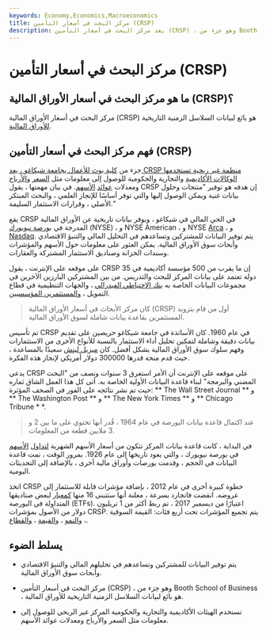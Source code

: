 ```yaml
---
keywords: Economy,Economics,Macroeconomics
title: مركز البحث في أسعار التأمين (CRSP)
description: يعد مركز البحث في أسعار التأمين (CRSP) ، وهو جزء من Booth School of Business ، بائعًا لبيانات السلاسل الزمنية التاريخية حول الأوراق المالية.
---
```


# مركز البحث في أسعار التأمين (CRSP)
## ما هو مركز البحث في أسعار الأوراق المالية (CRSP)؟

مركز البحث في أسعار الأوراق المالية (CRSP) هو بائع لبيانات السلاسل الزمنية التاريخية [للأوراق المالية](/security).

## فهم مركز البحث في أسعار التأمين (CRSP)

جزء من [كلية بوث للأعمال بجامعة شيكاغو ، يعد CRSP منظمة غير ربحية تستخدمها الوكالات الأكاديمية](/booth-school) والتجارية والحكومية للوصول إلى معلومات مثل [السعر](/currentprice) [والأرباح](/dividend) ومعدلات [عوائد](/return) [الأسهم](/stock). في بيان مهمتها ، يقول CRSP إن هدفه هو توفير "منتجات وحلول بيانات غنية ويمكن الوصول إليها والتي توفر أساسًا للإنجاز العلمي ، والبحث المبتكر الأصلي ، وقرارات الاستثمار السليمة."

يقع CRSP في الحي المالي في شيكاغو ، ويوفر بيانات تاريخية عن الأوراق المالية المدرجة في [بورصة نيويورك](/nyse) (NYSE) ، و NYSE American ، و NYSE [Arca](/archipelago) ، و [Nasdaq](/nasdaq-nm). يتم توفير البيانات للمشتركين وتساعدهم في التحليل المالي والتنبؤ الاقتصادي وأبحاث سوق الأوراق المالية. يمكن العثور على معلومات حول الأسهم والمؤشرات وسندات الخزانة وصناديق الاستثمار المشتركة والعقارات.

على موقعه على الإنترنت ، يقول CRSP إن ما يقرب من 500 مؤسسة أكاديمية في 35 دولة تعتمد على بيانات المركز للبحث والتدريس. من بين المشتركين البارزين الآخرين في مجموعات البيانات الخاصة به [بنك الاحتياطي الفيدرالي](/federalreservesystem) ، والجهات التنظيمية في قطاع التمويل ، [والمستثمرين المؤسسيين](/institutionalinvestor).

> كان مركز الأبحاث في أسعار الأوراق المالية (CRSP) أول من قام بتزويد المستثمرين بقاعدة بيانات شاملة لسوق الأوراق المالية.

>

تم تأسيس CRSP في عام 1960. كان الأساتذة في جامعة شيكاغو حريصين على تقديم بيانات دقيقة وشاملة لتمكين تحليل أداء الاستثمار بالنسبة للأنواع الأخرى من الاستثمارات وفهم سلوك سوق الأوراق المالية بشكل أفضل. كان [ميريل لينش](/merrilllynch) سعيدًا بالمساعدة ، حيث قدم منحة قدرها 300000 دولار أمريكي لإنجاز هذه الفكرة.

يدعي CRSP على موقعه على الإنترنت أن الأمر استغرق 3 سنوات ونصف من "البحث المضني والبرمجة" لبناء قاعدة البيانات الأولية الخاصة به. أتى كل هذا العمل الشاق ثماره حيث تم نشر نتائجه على الفور في الصحف المؤثرة: ** The Wall Street Journal ** و ** The Washington Post ** و ** The New York Times ** و ** Chicago Tribune * *.

> عند اكتمال قاعدة بيانات البورصة في عام 1964 ، قُدر أنها تحتوي على ما بين 2 و 3 ملايين قطعة من المعلومات.

>

في البداية ، كانت قاعدة بيانات المركز تتكون من أسعار الأسهم الشهرية [لتداول](/commonstock) [الأسهم](/commonstock) في بورصة نيويورك ، والتي يعود تاريخها إلى عام 1926. بمرور الوقت ، نمت قاعدة البيانات في الحجم ، وقدمت بورصات وأوراق مالية أخرى ، بالإضافة إلى التحديثات اليومية.

اتخذ CRSP خطوة كبيرة أخرى في عام 2012 ، بإضافة مؤشرات قابلة للاستثمار إلى عروضه. انقضت فانجارد بسرعة ، معلنة أنها ستتبنى 16 منها [كمعيار](/benchmark) لبعض صناديقها المتداولة في البورصة (ETFs). اعتبارًا من ديسمبر 2017 ، تم ربط أكثر من 1 تريليون دولار من الأصول بمؤشرات CRSP. يتم تجميع المؤشرات تحت أربع فئات: القيمة السوقية ، [والنمو](/growthinvesting) ، [والقيمة](/valueinvesting) ، [والقطاع](/sector).

## يسلط الضوء

- يتم توفير البيانات للمشتركين وتساعدهم في تحليلهم المالي والتنبؤ الاقتصادي وأبحاث سوق الأوراق المالية.

- مركز البحث في أسعار التأمين (CRSP) ، وهو جزء من Booth School of Business ، هو بائع لبيانات السلاسل الزمنية التاريخية للأوراق المالية.

- تستخدم الهيئات الأكاديمية والتجارية والحكومية المركز غير الربحي للوصول إلى معلومات مثل السعر والأرباح ومعدلات عوائد الأسهم.

